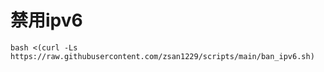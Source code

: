 # 禁用ipv6
```shell
bash <(curl -Ls https://raw.githubusercontent.com/zsan1229/scripts/main/ban_ipv6.sh)
```
